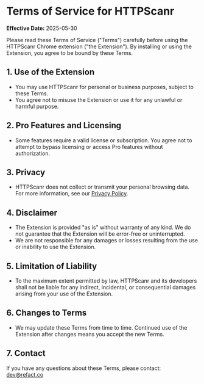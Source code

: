 # Terms of Service for HTTPScanr

**Effective Date:** 2025-05-30

Please read these Terms of Service ("Terms") carefully before using the HTTPScanr Chrome extension ("the Extension"). By installing or using the Extension, you agree to be bound by these Terms.

## 1. Use of the Extension

- You may use HTTPScanr for personal or business purposes, subject to these Terms.
- You agree not to misuse the Extension or use it for any unlawful or harmful purpose.

## 2. Pro Features and Licensing

- Some features require a valid license or subscription. You agree not to attempt to bypass licensing or access Pro features without authorization.

## 3. Privacy

- HTTPScanr does not collect or transmit your personal browsing data. For more information, see our [Privacy Policy](https://github.com/masoudtahsiri/url-extension/blob/main/PRIVACY.md).

## 4. Disclaimer

- The Extension is provided "as is" without warranty of any kind. We do not guarantee that the Extension will be error-free or uninterrupted.
- We are not responsible for any damages or losses resulting from the use or inability to use the Extension.

## 5. Limitation of Liability

- To the maximum extent permitted by law, HTTPScanr and its developers shall not be liable for any indirect, incidental, or consequential damages arising from your use of the Extension.

## 6. Changes to Terms

- We may update these Terms from time to time. Continued use of the Extension after changes means you accept the new Terms.

## 7. Contact

If you have any questions about these Terms, please contact: dev@refact.co 